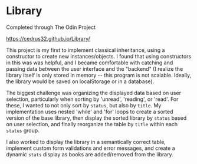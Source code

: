 # Library

Completed through The Odin Project

https://cedrus32.github.io/Library/

This project is my first to implement classical inheritance, using a constructor to create new instances/objects. I found that using constructors in this was was helpful, and I became comfortable with catching and passing data between the user interface and the "backend" (I realize the library itself is only stored in memory -- this program is not scalable. Ideally, the library would be saved on localStorage or in a database).

The biggest challenge was organizing the displayed data based on user selection, particularly when sorting by 'unread', 'reading', or 'read'. For these, I wanted to not only sort by `status`, but also by `title`. My implementation uses nested 'while' and 'for' loops to create a sorted version of the base library, then display the sorted library by `status` based on user selection, and finally reorganize the table by `title` within each `status` group.

I also worked to display the library in a semantically correct table, implement custom form validations and error messages, and create a dynamic `stats` display as books are added/removed from the library.
